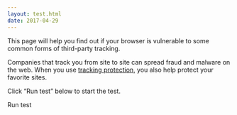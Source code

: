 ```yaml
---
layout: test.html
date: 2017-04-29
---
```


This page will help you find out if your browser
is vulnerable to some common forms of third-party
tracking.

Companies that track you from site to site can spread
fraud and malware on the web.  When you use [tracking
protection](/protection), you also help protect your
favorite sites.

Click <q>Run test</q> below to start the test.

<a class="button" id="start">Run test</a>

